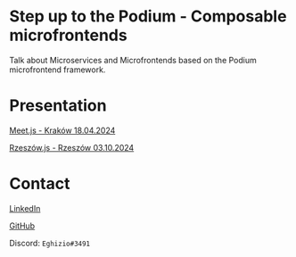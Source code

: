 # Step up to the Podium - Composable microfrontends

Talk about Microservices and Microfrontends based on the Podium microfrontend framework.

# Presentation
[Meet.js - Kraków 18.04.2024](https://docs.google.com/presentation/d/1V-9c0FXLbJOsMYUavMlZdvBO7kRtT14LFYlDSNpk5S4/edit?usp=sharing)

[Rzeszów.js - Rzeszów 03.10.2024](https://docs.google.com/presentation/d/1jFFo4EqfKTww-hiv8gGt7D22ooTN03wp6wsxyPee3-o/edit?usp=sharing)

# Contact

[LinkedIn](https://www.linkedin.com/in/jacob-wasik/)

[GitHub](https://github.com/Eghizio)

Discord: `Eghizio#3491`
